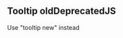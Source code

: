 <h2>Tooltip old<span class="status refactor">Deprecated</span><span class="status complete">JS</span></h2>

Use "tooltip new" instead

<style>
#tooltip .sample{
	padding-top:60px;
}
</style>
